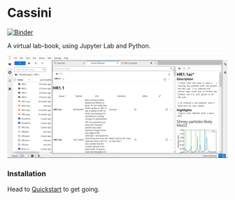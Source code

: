 # Cassini

[![Binder](https://mybinder.org/badge_logo.svg)](https://mybinder.org/v2/gh/0Hughman0/Cassini/HEAD)

A virtual lab-book, using Jupyter Lab and Python. 

![Screenshot](doc_src/_static/JLGui.png)



### Installation

Head to [Quickstart](https://0hughman0.github.io/Cassini/latest/quickstart.html) to get going.

